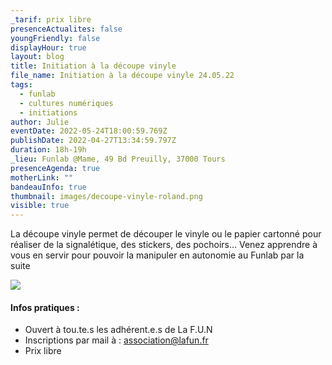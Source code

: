 ```yaml
---
_tarif: prix libre
presenceActualites: false
youngFriendly: false
displayHour: true
layout: blog
title: Initiation à la découpe vinyle
file_name: Initiation à la découpe vinyle 24.05.22
tags:
  - funlab
  - cultures numériques
  - initiations
author: Julie
eventDate: 2022-05-24T18:00:59.769Z
publishDate: 2022-04-27T13:34:59.797Z
duration: 18h-19h
_lieu: Funlab @Mame, 49 Bd Preuilly, 37000 Tours
presenceAgenda: true
motherLink: ""
bandeauInfo: true
thumbnail: images/decoupe-vinyle-roland.png
visible: true
---
```

La découpe vinyle permet de découper le vinyle ou le papier cartonné pour réaliser de la signalétique, des stickers, des pochoirs... Venez apprendre à vous en servir pour pouvoir la manipuler en autonomie au Funlab par la suite

![](images/decoupe-vinyle-roland.png)

#### Infos pratiques :

* Ouvert à tou.te.s les adhérent.e.s de La F.U.N
* Inscriptions par mail à : association@lafun.fr
* Prix libre